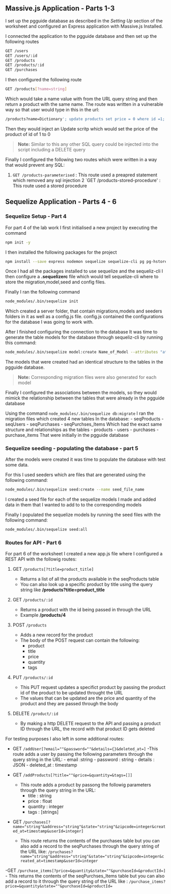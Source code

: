 ## Massive.js Application - Parts 1-3

I set up the pgguide database as described in the *Setting Up* section of the worksheet
and configured an Express application with Massive.js Installed.

I connected the application to the pgguide database and then set up the following routes

```sh
GET /users
GET /users/:id
GET /products
GET /products/:id
GET /purchases
```

I then configured the following route 

```sh
GET /products[?name=string]
```

Which would take a name value with from the URL query string and then return a product with the same name.
The route was written in a vulnerable way so that user would type in this in the url:

```sh
/products?name=Dictionary'; update products set price = 0 where id =1; -- 
```

Then they would inject an Update scritp which would set the price of the product of id of 1 to 0
> **Note:** Similar to this any other SQL query could be injected into the script including a DELETE query

Finally I configured the following two routes which were written in a way that would prevent any SQL:

1. `GET /products-parameterised` : This route used a preapred statement which removed any sql injection
2  `GET /products-stored-procedure' : This route used a stored procedure

## Sequelize Application - Parts 4 - 6

### Sequelize Setup - Part 4
For part 4 of the lab work I first initialised a new project by executing the command

```sh
npm init -y
```

I then installed the following packages for the project

```sh
npm install --save express nodemon sequelize sequelize-cli pg pg-hstore
```

Once I had all the packages installed to use sequelize and the sequeliz-cli I then configure 
a **.sequelizerc** file which would tell sequelize-cli where to store the migration,model,seed and config files.

Finally I ran the following command 

```sh
node_modules/.bin/sequelize init
```

Which created a server folder, that contain migrations,models and seeders folders in it as well as a config.js file.
config.js contained the configurations for the database I was going to work with.

After I finished configuring the connection to the database It was time to generate the table models for the database through sequeliz-cli
by running this command:

```sh
node_modules/.bin/sequelize model:create Name_of_Model --attributes "attribute_name:data_type , attribute_name:data_type"
```

The models that were created had an identical structure to the tables in the pgguide database.
> **Note:** Corresponding migration files were also generated for each model

Finally I configured the associations between the models, so they would mimick the relationship between the tables that were already in the pgguide database

Using the command `node_modules/.bin/sequelize db:migrate` I ran the migration files which created 4 new tables In the database:
	- seqProducts
	- seqUsers
	- seqPurchases
	- seqPurchses_Items
Which had the exact same structure and relationships as the tables
	- products
	- users
	- purchases
	- purchase_items
That were initially in the pgguide database
	

### Sequelize seeding - populating the database - part 5
After the models were created it was time to populate the database with test some data.

For this I used seeders which are files that are generated using the following command:

```sh
node_modules/.bin/sequelize seed:create --name seed_file_name
```

I created a seed file for each of the sequelize models I made and added data in them that I wanted to add to to the corresponding models

Finally I populated the sequelize models by running the seed files with the following command:

```sh
node_modules/.bin/sequelize seed:all
```


### Routes for API - Part 6
For part 6 of the worksheet I created a new app.js file where I configured a REST API with the followig routes:


1. GET `/products[?title=product_title]`
	- Returns a list of all the products available in the seqProducts table
	- You can also look up a specific product by title using the query string like **/products?title=product_title**

2. GET `/products/:id`
	- Returns a product with the id being passed in through the URL
	- Example **/products/4**
	
3. POST `/products`
	- Adds a new record for the product
	- The body of the POST request can contain the following: 
		- product 
		- title
		- price
		- quantity
		- tags
		
4. PUT `/products/:id`
	- This PUT request updates a specifict product by passing the product id of the product to be updated throught the URL
	- The values that can be updated are the price and quantity of the product and they are passed through the body
	
5. DELETE `/product/:id`
	- By making a http DELETE request to the API and passing a product ID through the URL, the record with that product ID gets deleted
	
	
For testing purposes I also left in some additional routes:
- GET `/addUser[?email=""&password=""&details={}&deleted_at=]`
	-This route adds a user by passing the following parameters through the query string in the URL:
		- email :string
		- password : string
		- details : JSON
		- deleted_at : timestamp
		
- GET `/addProducts[?title=""&price=&quantity=&tags=[]]`
	- This route adds a product by passong the followig parameters through the query string in the URL:
		- title : string
		- price : float
		- quantity : integer
		- tags : [strings]
		
- GET `/purchases[?name="string"&address="string"&state="string"&zipcode=integer&created_at=timestamp&userId=integer]`
	- This route returns the contents of the purchases table but you can also add a record to the seqPurchases through the query string of the URL like:
	`/pruchases?name="string"&address="string"&state="string"&zipcode=integer&created_at=timestamp&userId=integer`
	
-GET `/purchase_items[?price=&quantity&state=""&purchaseId=&productId=]`
	- This returns the contents of the seqPurchses_Items table but you can also add a record to it through the query string of the URL like :
	`/purchase_items?price=&quantity&state=""&purchaseId=&productId=`
	